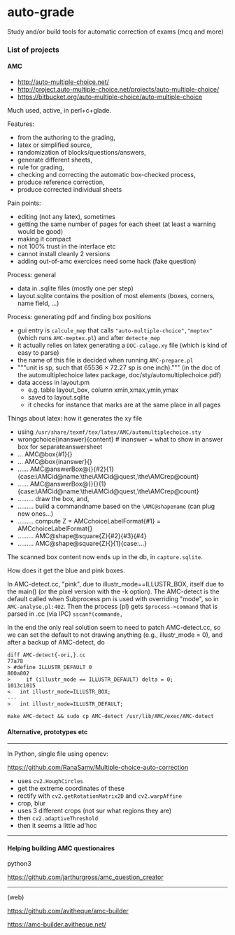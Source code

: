 # auto-grade
Study and/or build tools for automatic correction of exams (mcq and more)


### List of projects

#### AMC

- http://auto-multiple-choice.net/
- http://project.auto-multiple-choice.net/projects/auto-multiple-choice/
- https://bitbucket.org/auto-multiple-choice/auto-multiple-choice

Much used, active, in perl+c+glade.

Features:

- from the authoring to the grading,
- latex or simplified source,
- randomization of blocks/questions/answers,
- generate different sheets,
- rule for grading,
- checking and correcting the automatic box-checked process,
- produce reference correction,
- produce corrected individual sheets

Pain points:

- editing (not any latex), sometimes
- getting the same number of pages for each sheet (at least a warning would be good)
- making it compact
- not 100% trust in the interface etc
- cannot install cleanly 2 versions
- adding out-of-amc exercices need some hack (fake question)

Process: general

- data in .sqlite files (mostly one per step)
- layout.sqlite contains the position of most elements (boxes, corners, name field, ...)

Process: generating pdf and finding box positions

- gui entry is `calcule_mep` that calls `"auto-multiple-choice","meptex"` (which runs `AMC-meptex.pl`) and after `detecte_mep`
- it actually relies on latex generating a `DOC-calage.xy` file (which is kind of easy to parse)
- the name of this file is decided when running `AMC-prepare.pl`
- """unit is sp, such that 65536 × 72.27 sp is one inch).""" (in the doc of the automultiplechoice latex package, doc/sty/automultiplechoice.pdf)
- data access in layout.pm
    - e.g. table layout_box, column xmin,xmax,ymin,ymax
    - saved to layout.sqlite
    - it checks for instance that marks are at the same place in all pages 

Things about latex: how it generates the xy file
- using `/usr/share/texmf/tex/latex/AMC/automultiplechoice.sty`
- wrongchoice{inanswer}{content} # inanswer = what to show in answer box for separateanswersheet
- … AMC@box{#1}{}
- … AMC@box{inanswer}{}
- …… AMC@answerBox@{}{#2}{1}{case:\AMCid@name:\the\AMCid@quest,\the\AMCrep@count}
- …… AMC@answerBox@{}{}{1}{case:\AMCid@name:\the\AMCid@quest,\the\AMCrep@count}
- ……… draw the box, and,
- ……… build a commandname based on the `\AMC@shapename` (can plug new ones...)
- ……… compute Z = AMCchoiceLabelFormat{#1} = AMCchoiceLabelFormat{}
- ……… AMC@shape@square{Z}{#2}{#3}{#4}
- ……… AMC@shape@square{Z}{}{1}{case:...}

The scanned box content now ends up in the db, in `capture.sqlite`.

How does it get the blue and pink boxes.

In AMC-detect.cc, "pink", due to illustr_mode==ILLUSTR_BOX, itself due to the main() (or the pixel version with the -k option).
The AMC-detect is the default called when Subprocess.pm is used with overriding "mode", so in `AMC-analyse.pl:402`.
Then the process (pl) gets `$process->command` that is parsed in .cc (via IPC) `sscanf(commande,`

In the end the only real solution seem to need to patch AMC-detect.cc, so we can set the default to not drawing anything (e.g., illustr_mode = 0), and after a backup of AMC-detect, do

```
diff AMC-detect{-ori,}.cc
77a78
> #define ILLUSTR_DEFAULT 0
800a802
>     if (illustr_mode == ILLUSTR_DEFAULT) delta = 0;
1013c1015
<   int illustr_mode=ILLUSTR_BOX;
---
>   int illustr_mode=ILLUSTR_DEFAULT;
```

`make AMC-detect && sudo cp AMC-detect /usr/lib/AMC/exec/AMC-detect`



#### Alternative, prototypes etc

----

In Python, single file using opencv:

https://github.com/RanaSamy/Multiple-choice-auto-correction

- uses `cv2.HoughCircles`
- get the extreme coordinates of these
- rectify with `cv2.getRotationMatrix2D` and `cv2.warpAffine`
- crop, blur
- uses 3 different crops (not sur what regions they are)
- then `cv2.adaptiveThreshold`
- then it seems a little ad'hoc

----


#### Helping building AMC questionaires

python3

https://github.com/jarthurgross/amc_question_creator

----

(web)

https://github.com/avitheque/amc-builder

https://amc-builder.avitheque.net/
